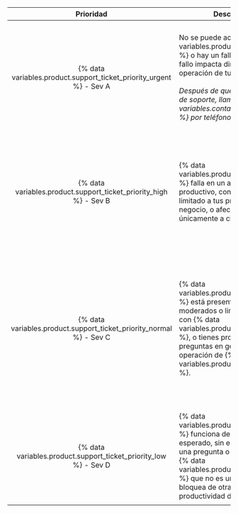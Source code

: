 |                               Prioridad                               | Descripción                                                                                                                                                                                                                                                                                   | Ejemplos                                                                                                                      |
|:---------------------------------------------------------------------:| --------------------------------------------------------------------------------------------------------------------------------------------------------------------------------------------------------------------------------------------------------------------------------------------- | ----------------------------------------------------------------------------------------------------------------------------- |
| {% data variables.product.support_ticket_priority_urgent %} - Sev A | No se puede acceder a {% data variables.product.product_name %} o hay un fallo total, y dicho fallo impacta directamente en la operación de tu negocio.<br/><br/>_Después de que emitas un ticket de soporte, llama a {% data variables.contact.github_support %} por teléfono_ | <ul><li>Errores o suspensiones que afectan la funcionalidad central de Git o de la aplicación web para todos los usuarios</li><li>Degradación severa del rendmimiento o de la red para la mayoría de los usuarios</li><li>Almacenamiento agotado, o que se llena muy rápidamente</li><li>Incidentes de seguridad conocidos o una violación de acceso</li></ul>                                                                                                     |
|  {% data variables.product.support_ticket_priority_high %} - Sev B  | {% data variables.product.product_name %} falla en un ambiente productivo, con un impacto limitado a tus procesos de negocio, o afectando únicamente a ciertos clientes.                                                                                                                      | <ul><li>Degradación del rendimiento que reduce la productividad para muchos usuarios</li><li>Preocupaciones de redundancia reducida ocasionada por los fallos o la degradación del servicio</li><li>Errores o fallos que impactan a los ambientes productivos</li><li>Problemas de seguridad en la configuración de {% data variables.product.product_name %}</li></ul>                                                                                                     |
| {% data variables.product.support_ticket_priority_normal %} - Sev C | {% data variables.product.product_name %} está presentando problemas moderados o limitados y errores con {% data variables.product.product_name %}, o tienes problemas o preguntas en general sobre la operación de {% data variables.product.product_name %}.                              | <ul><li>Advice on using {% ifversion fpt or ghec %}{% data variables.product.prodname_dotcom %}{% else %}{% data variables.product.product_name %}{% endif %} APIs and features, or questions about integrating business workflows</li><li>Problemas con las herramientas de usuario y los métodos de recolección de datos</li><li>Actualizaciones</li><li>Reportes de errores, preguntas generales sobre la seguridad, u otras preguntas relacionadas con las características</li> |
|  {% data variables.product.support_ticket_priority_low %} - Sev D   | {% data variables.product.product_name %} funciona de acuerdo a lo esperado, sin embargo, tienes una pregunta o sugerencia sobre {% data variables.product.product_name %} que no es urgente o que no bloquea de otra forma la productividad de tu equipo.                                  | <ul><li>Solicitudes de características y retroalimentación sobre el producto</li><li>Las preguntas generales sobre la configuración o el uso general de {% data variables.product.product_name %}</li><li>Notificar a {% data variables.contact.github_support %} de cualquier cambio planeado</li></ul>                                                                                                     |
